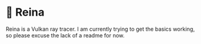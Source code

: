 # 👑 Reina

Reina is a Vulkan ray tracer. I am currently trying to get the basics working, so please excuse the lack of a readme for now.
